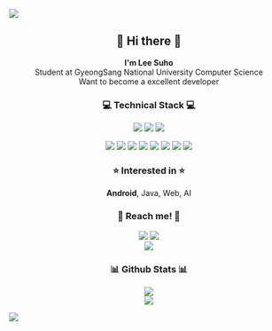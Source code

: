 <img src="https://capsule-render.vercel.app/api?type=wave&color=93A9D1&height=150&section=header&text=LeeSuho&fontColor=black&fontSize=40&fontAlignY=50&animation=blinking"/>

<h2 align="center">👋 Hi there 👋</h2>
<p align="center">
  <b>I'm Lee Suho</b></br>
  Student at GyeongSang National University Computer Science</br>
  Want to become a excellent developer</br>
</p>

<h3 align="center">💻 Technical Stack 💻</h3>
<p align="center">
  <!--
  <b>I'm skilled at</b></br>
  -->
  <img src="https://img.shields.io/badge/Android-3DDC84?style=flat-square&logo=Android&logoColor=white"/>
  <img src="https://img.shields.io/badge/Java-007396?style=flat-square&logo=Java&logoColor=white"/>
  <img src="https://img.shields.io/badge/Python-3776AB?style=flat-square&logo=Python&logoColor=white"/>
</p>
<p align="center">
  <!--
  <b>I've used at least once</b></br>
  -->
  <img src="https://img.shields.io/badge/C-A8B9CC6?style=flat-square&logo=C&logoColor=white"/>
  <img src="https://img.shields.io/badge/C%2B%2B-00599C?style=flat-square&logo=C%2B%2B&logoColor=white"/>
  <img src="https://img.shields.io/badge/HTML5-E34F26?style=flat-square&logo=HTML5&logoColor=white"/>
  <img src="https://img.shields.io/badge/CSS3-1572B6?style=flat-square&logo=CSS3&logoColor=white"/>
  <img src="https://img.shields.io/badge/JavaScript-F7DF1E?style=flat-square&logo=JavaScript&logoColor=black"/>
  <img src="https://img.shields.io/badge/PHP-777BB4?style=flat-square&logo=PHP&logoColor=white"/>
  <img src="https://img.shields.io/badge/MySQL-4479A1?style=flat-square&logo=MySQL&logoColor=white"/>
  <img src="https://img.shields.io/badge/Firebase-FFCA28?style=flat-square&logo=Firebase&logoColor=black"/>
</p>

<h3 align="center">⭐ Interested in ⭐</h3>
<p align="center"><b>Android</b>, Java, Web, AI</p>

<h3 align="center">📧 Reach me! 📧</h3>
<p align="center">
  <!--
  <a href=""><img src="https://img.shields.io/badge/Tech%20Blog-11B48A?style=flat-square&logo=Vimeo&logoColor=white"/></a>
  -->
  <a href="https://www.instagram.com/dev_suho/"><img src="https://img.shields.io/badge/Instagram-E4405F?style=flat-square&logo=Instagram&logoColor=white&link=https://www.instagram.com/dev_suho"/></a>
  <a href="suho2718@gmail.com"><img src="https://img.shields.io/badge/Gmail-D14836?style=flat-square&logo=Gmail&logoColor=white&link=suho2718@gmail.com"/></a></br>
  <a href="https://github.com/leesh96"><img src="https://hits.seeyoufarm.com/api/count/incr/badge.svg?url=https%3A%2F%2Fgithub.com%2Fleesh96&count_bg=%238BD951&title_bg=%236E6E6E&icon=github.svg&icon_color=%23FFFFFF&title=Hits%21&edge_flat=false"/></a>
</p>

<h3 align="center">📊 Github Stats 📊</h3>
<p align="center">
  <img src="https://github-readme-stats.vercel.app/api?username=leesh96&theme=vue&show_icons=true&hide_border=true&count_private=true&hide=prs,issues&"/></br>
  <!--
  <img src="https://github-readme-stats.vercel.app/api/wakatime?username=leesh96&theme=vue&layout=compact&hide_border=true"/><br/>
  -->
  <img src="https://github-readme-stats.vercel.app/api/top-langs/?username=leesh96&theme=vue&layout=compact&hide_border=true"/><br/>
</p>

<img src="https://capsule-render.vercel.app/api?type=wave&color=93A9D1&height=150&section=footer"/>

<!--
**leesh96/leesh96** is a ✨ _special_ ✨ repository because its `README.md` (this file) appears on your GitHub profile.

Here are some ideas to get you started:

- 🔭 I’m currently working on ...
- 🌱 I’m currently learning ...
- 👯 I’m looking to collaborate on ...
- 🤔 I’m looking for help with ...
- 💬 Ask me about ...
- 📫 How to reach me: ...
- 😄 Pronouns: ...
- ⚡ Fun fact: ...
-->
